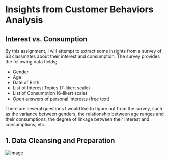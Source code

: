 # Insights from Customer Behaviors Analysis
## Interest vs. Consumption
By this assignment, I will attempt to extract some insights from a survey of 63 classmates about their interest and consumption.
The survey provides the following data fields;
* Gender
* Age
* Date of Birth
* List of Interest Topics (7-likert scale)
* List of Consumption (6-likert scale)
* Open answers of personal interests (free text)

There are several questions I would like to figure out from the survey, such as the variance between genders, the relationship between age ranges and their consumptions, the degree of linkage between their interest and consumptions, etc.

## 1. Data Cleansing and Preparation
![image](https://user-images.githubusercontent.com/59596996/121551834-2bff5600-ca3a-11eb-9dd4-fa8df24c5d03.png)


